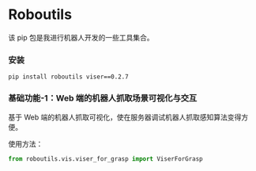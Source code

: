 # Roboutils
该 pip 包是我进行机器人开发的一些工具集合。
### 安装
`pip install roboutils viser==0.2.7`

### 基础功能-1：Web 端的机器人抓取场景可视化与交互
基于 Web 端的机器人抓取可视化，使在服务器调试机器人抓取感知算法变得方便。

使用方法：
```python
from roboutils.vis.viser_for_grasp import ViserForGrasp
```
